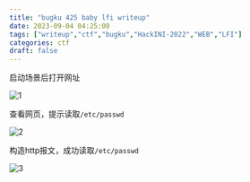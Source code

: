 ```yaml
---
title: "bugku 425 baby lfi writeup"
date: 2023-09-04 04:25:00  
tags: ["writeup","ctf","bugku","HackINI-2022","WEB","LFI"]
categories: ctf
draft: false
---
```


启动场景后打开网址

![1](./../../bugku/425/1.webp)

查看网页，提示读取`/etc/passwd`

![2](./../../bugku/425/2.webp)

构造http报文，成功读取`/etc/passwd`

![3](./../../bugku/425/3.webp)


